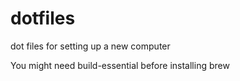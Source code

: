 # dotfiles
dot files for setting up a new computer

You might need build-essential before installing brew
